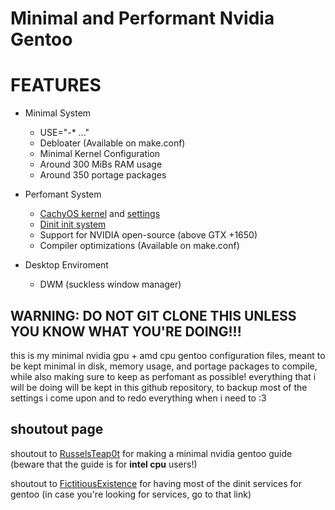 # Minimal and Performant Nvidia Gentoo

# FEATURES

- Minimal System
    - USE="-* ..."
    - Debloater (Available on make.conf)
    - Minimal Kernel Configuration
    - Around 300 MiBs RAM usage
    - Around 350 portage packages

- Perfomant System
    - [CachyOS kernel](https://github.com/CachyOS/linux-cachyos) and [settings](https://github.com/CachyOS/CachyOS-Settings)
    - [Dinit init system](https://github.com/davmac314/dinit)
    - Support for NVIDIA open-source (above GTX +1650)
    - Compiler optimizations (Available on make.conf)

- Desktop Enviroment
    - DWM (suckless window manager)

## WARNING: DO NOT GIT CLONE THIS UNLESS YOU KNOW WHAT YOU'RE DOING!!!

this is my minimal nvidia gpu + amd cpu gentoo configuration files, meant to be kept minimal in disk, memory usage, and portage packages to compile, while also making sure to keep as perfomant as possible!
everything that i will be doing will be kept in this github repository, to backup most of the settings i come upon and to redo everything when i need to :3

## shoutout page
shoutout to [RusselsTeap0t](https://www.reddit.com/r/Gentoo/comments/150r74m/guide_hyprland_nvidia_extremely_minimal_gentoo/
) for making a minimal nvidia gentoo guide (beware that the guide is for **intel cpu** users!)

shoutout to [FictitiousExistence](https://gitlab.com/fictitiousexistence-public/dinit-gentoo/) for having most of the dinit services for gentoo (in case you're looking for services, go to that link)

